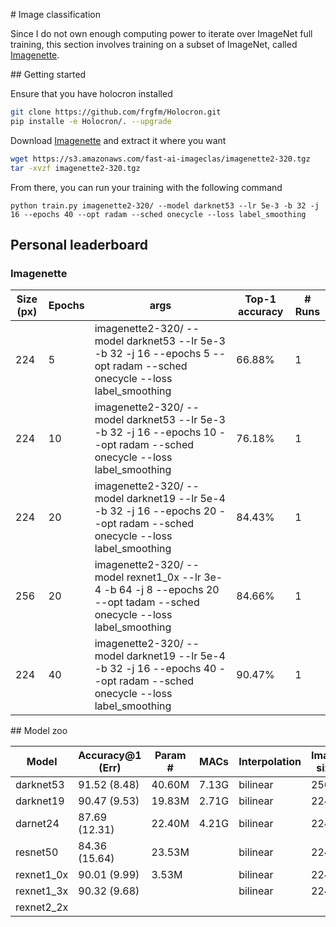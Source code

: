 # Image classification

Since I do not own enough computing power to iterate over ImageNet full training, this section involves training on a subset of ImageNet, called [Imagenette](https://github.com/fastai/imagenette).

## Getting started

Ensure that you have holocron installed

```bash
git clone https://github.com/frgfm/Holocron.git
pip installe -e Holocron/. --upgrade
```

Download [Imagenette](https://s3.amazonaws.com/fast-ai-imageclas/imagenette2-320.tgz) and extract it where you want

```bash
wget https://s3.amazonaws.com/fast-ai-imageclas/imagenette2-320.tgz
tar -xvzf imagenette2-320.tgz
```

From there, you can run your training with the following command

```
python train.py imagenette2-320/ --model darknet53 --lr 5e-3 -b 32 -j 16 --epochs 40 --opt radam --sched onecycle --loss label_smoothing
```



## Personal leaderboard

### Imagenette

| Size (px) | Epochs | args                                                         | Top-1 accuracy | # Runs |
| --------- | ------ | ------------------------------------------------------------ | -------------- | ------ |
| 224       | 5      | imagenette2-320/ --model darknet53 --lr 5e-3 -b 32 -j 16 --epochs 5 --opt radam --sched onecycle --loss label_smoothing | 66.88%         | 1      |
| 224       | 10     | imagenette2-320/ --model darknet53 --lr 5e-3 -b 32 -j 16 --epochs 10 --opt radam --sched onecycle --loss label_smoothing | 76.18%         | 1      |
| 224       | 20     | imagenette2-320/ --model darknet19 --lr 5e-4 -b 32 -j 16 --epochs 20 --opt radam --sched onecycle --loss label_smoothing | 84.43%         | 1      |
| 256       | 20     | imagenette2-320/ --model rexnet1_0x --lr 3e-4 -b 64 -j 8 --epochs 20 --opt tadam --sched onecycle --loss label_smoothing | 84.66%         | 1      |
| 224       | 40     | imagenette2-320/ --model darknet19 --lr 5e-4 -b 32 -j 16 --epochs 40 --opt radam --sched onecycle --loss label_smoothing | 90.47%         | 1      |



## Model zoo

| Model      | Accuracy@1 (Err) | Param # | MACs  | Interpolation | Image size |
| ---------- | ---------------- | ------- | ----- | ------------- | ---------- |
| darknet53  | 91.52 (8.48)     | 40.60M  | 7.13G | bilinear      | 256        |
| darknet19  | 90.47 (9.53)     | 19.83M  | 2.71G | bilinear      | 224        |
| darnet24   | 87.69 (12.31)    | 22.40M  | 4.21G | bilinear      | 224        |
| resnet50   | 84.36 (15.64)    | 23.53M  |       | bilinear      | 224        |
| rexnet1_0x | 90.01 (9.99)     | 3.53M   |       | bilinear      | 224        |
| rexnet1_3x | 90.32 (9.68)     |         |       | bilinear      | 224        |
| rexnet2_2x |                  |         |       |               |            |

